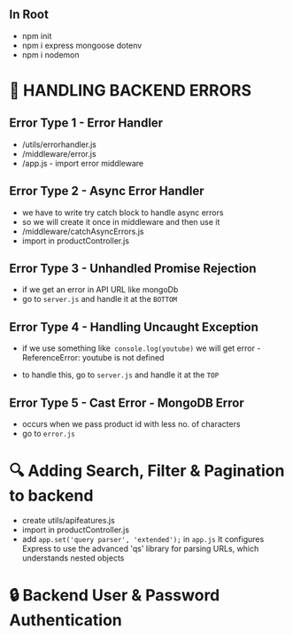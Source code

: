 ## In Root
- npm init
- npm i express mongoose dotenv
- npm i nodemon

# 👾 HANDLING BACKEND ERRORS

## Error Type 1 - Error Handler
- /utils/errorhandler.js
- /middleware/error.js
- /app.js - import error middleware

## Error Type 2 - Async Error Handler
- we have to write try catch block to handle async errors
- so we will create it once in middleware and then use it
- /middleware/catchAsyncErrors.js
- import in productController.js

## Error Type 3 - Unhandled Promise Rejection
- if we get an error in API URL like mongoDb
- go to `server.js` and handle it at the `BOTTOM`

## Error Type 4 - Handling Uncaught Exception
- if we use something like` console.log(youtube)`
we will get error - ReferenceError: youtube is not defined

- to handle this, go to `server.js` and handle it at the `TOP`

## Error Type 5 - Cast Error - MongoDB Error   
- occurs when we pass product id with less no. of characters
- go to `error.js`


# 🔍 Adding Search, Filter & Pagination to backend
- create utils/apifeatures.js
- import in productController.js
- add  `app.set('query parser', 'extended');` in `app.js` It configures Express to use the advanced 'qs' library for parsing URLs, which understands nested objects

# 🔒 Backend User & Password Authentication
